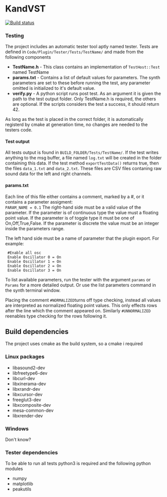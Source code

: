 # KandVST
[![Build status](https://build.rahmn.net/guestAuth/app/rest/builds/buildType:id:KandVST_Build/statusIcon.svg)]()



### Testing ###
The project includes an automatic tester tool aptly named tester.
Tests are defined in `Code/Plugin/Tester/Tests/TestName/` and made from
the following components
   * __TestName.h__ - This class contains an implementation of `TestHost::Test` named TestName
   * __params.txt__ - Contains a list of default values for parameters. The synth parameters are set to these before 
                      running the test, any parameter omitted is initialized to it's default value.
   * __verify.py__  - A python script runs post test. As an argument it is given the path to the test output folder.
 Only TestName.h is required, the others are optional. If the scripts considers the test a success, it should return 42.
 
 As long as the test is placed in the correct folder, it is automatically registerd by cmake at generation time, 
 no changes are needed to the testers code.
 
 #### Test output ####
 All tests output is found in `BUILD_FOLDER/Tests/TestName/`. If the test writes anything to the msg buffer, 
 a file named `log.txt` will be created in the folder containing this data.
 If the test method `exportTestData()` returns true, then the files `data_1.txt` and `data_2.txt`. These
 files are CSV files contaning raw sound data for the left and right channels. 
 
 #### params.txt ####
  Each line of this file either contains a comment, marked by a #, or
  it contains a parameter assigment:  
  `PARAM_NAME = 0.1`
  The right-hand side must be a valid value of the parameter.
  If the parameter is of continuous type the value must a floating point value.
  If the parameter is of toggle type it must be one of On,Off,True,False.
  If the parameter is discrete the value must be an integer inside the parameters range.
  
  The left hand side must be a name of parameter that the plugin export.
  For example:
  ```
   #Enable all osc
   Enable Oscillator 0 = On
   Enable Oscillator 1 = On
   Enable Oscillator 2 = On
   Enable Oscillator 3 = On
  ```
  To list available parameters, run the tester with the argument `params` or `Params` for a more detailed output. Or 
  use the list parameters command in the synth terminal window.
  
  Placing the comment `#NORMALIZED`turns off type checking, instead all values are interpreted as normalized floating point   values. This only effects rows after the line which the comment appeared on. 
  Similarly `#UNNORMALIZED` reenables type checking for the rows following it.

## Build dependencies
The project uses cmake as the build system, so a cmake i required

### Linux packages 
  * libasound2-dev
  * libfreetype6-dev
  * libcurl-dev
  * libxinerama-dev
  * libxrandr-dev
  * libxcursor-dev
  * freeglut3-dev  
  * libxcomposite-dev
  * mesa-common-dev
  * libxrender-dev
### Windows 
   Don't know?

### Tester dependencies ###
  To be able to run all tests python3 is required and the following python modules
  * numpy
  * matplotlib
  * peakutils
